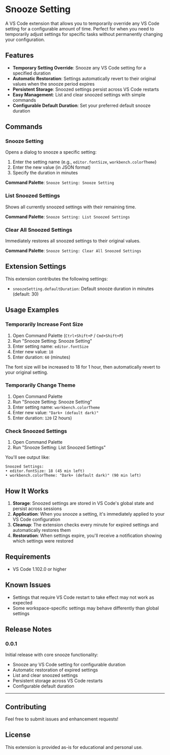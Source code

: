 # Snooze Setting

A VS Code extension that allows you to temporarily override any VS Code setting for a configurable amount of time. Perfect for when you need to temporarily adjust settings for specific tasks without permanently changing your configuration.

## Features

- **Temporary Setting Override**: Snooze any VS Code setting for a specified duration
- **Automatic Restoration**: Settings automatically revert to their original values when the snooze period expires
- **Persistent Storage**: Snoozed settings persist across VS Code restarts
- **Easy Management**: List and clear snoozed settings with simple commands
- **Configurable Default Duration**: Set your preferred default snooze duration

## Commands

### Snooze Setting
Opens a dialog to snooze a specific setting:
1. Enter the setting name (e.g., `editor.fontSize`, `workbench.colorTheme`)
2. Enter the new value (in JSON format)
3. Specify the duration in minutes

**Command Palette**: `Snooze Setting: Snooze Setting`

### List Snoozed Settings
Shows all currently snoozed settings with their remaining time.

**Command Palette**: `Snooze Setting: List Snoozed Settings`

### Clear All Snoozed Settings
Immediately restores all snoozed settings to their original values.

**Command Palette**: `Snooze Setting: Clear All Snoozed Settings`

## Extension Settings

This extension contributes the following settings:

* `snoozeSetting.defaultDuration`: Default snooze duration in minutes (default: 30)

## Usage Examples

### Temporarily Increase Font Size
1. Open Command Palette (`Ctrl+Shift+P` / `Cmd+Shift+P`)
2. Run "Snooze Setting: Snooze Setting"
3. Enter setting name: `editor.fontSize`
4. Enter new value: `18`
5. Enter duration: `60` (minutes)

The font size will be increased to 18 for 1 hour, then automatically revert to your original setting.

### Temporarily Change Theme
1. Open Command Palette
2. Run "Snooze Setting: Snooze Setting"
3. Enter setting name: `workbench.colorTheme`
4. Enter new value: `"Dark+ (default dark)"`
5. Enter duration: `120` (2 hours)

### Check Snoozed Settings
1. Open Command Palette
2. Run "Snooze Setting: List Snoozed Settings"

You'll see output like:
```
Snoozed Settings:
• editor.fontSize: 18 (45 min left)
• workbench.colorTheme: "Dark+ (default dark)" (90 min left)
```

## How It Works

1. **Storage**: Snoozed settings are stored in VS Code's global state and persist across sessions
2. **Application**: When you snooze a setting, it's immediately applied to your VS Code configuration
3. **Cleanup**: The extension checks every minute for expired settings and automatically restores them
4. **Restoration**: When settings expire, you'll receive a notification showing which settings were restored

## Requirements

- VS Code 1.102.0 or higher

## Known Issues

- Settings that require VS Code restart to take effect may not work as expected
- Some workspace-specific settings may behave differently than global settings

## Release Notes

### 0.0.1

Initial release with core snooze functionality:
- Snooze any VS Code setting for configurable duration
- Automatic restoration of expired settings
- List and clear snoozed settings
- Persistent storage across VS Code restarts
- Configurable default duration

---

## Contributing

Feel free to submit issues and enhancement requests!

## License

This extension is provided as-is for educational and personal use.
